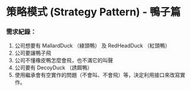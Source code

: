 # **策略模式 (Strategy Pattern) - 鴨子篇**

### 需求紀錄：
1. 公司想要有 MallardDuck （綠頭鴨） 及 RedHeadDuck （紅頭鴨）
2. 公司要讓鴨子飛
3. 公司不懂橡皮鴨怎麼會飛，也不滿它的叫聲
4. 公司要有 DecoyDuck （誘餌鴨）
5. 使用繼承會有空實作的問題（不會叫、不會飛）等，決定利用接口來改寫實作。